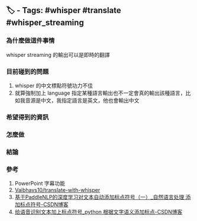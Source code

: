 ## 🏷️ - Tags: #whisper #translate #whisper_streaming 

### 為什麼做這件事情
whisper streaming 的輸出可以是即時的翻譯
### 目前碰到的問題
1. whisper 的中文標點符號功力不佳
2. 就算強制加上 language 指定某種語言輸出也不一定會真的輸出該種語言，比如我音源是中文，我指定語言是英文，他也會輸出中文
### 希望得到的資訊
### 怎麼做
### 結論
### 參考
1. PowerPoint 字幕功能
2. [Vaibhavs10/translate-with-whisper](https://github.com/Vaibhavs10/translate-with-whisper)
3. [基于PaddleNLP的深度学习对文本自动添加标点符号（一）_自然语言处理 添加标点符号-CSDN博客](https://blog.csdn.net/YY007H/article/details/134745807)
4. [给语音识别文本加上标点符号_python 根据文字语义添加标点-CSDN博客](https://blog.csdn.net/qq_33200967/article/details/122474859)